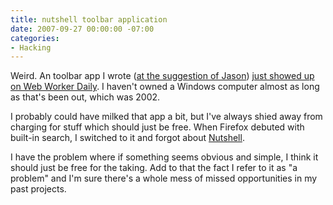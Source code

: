 ```yaml
---
title: nutshell toolbar application
date: 2007-09-27 00:00:00 -07:00
categories:
- Hacking
---
```


<p>Weird. An toolbar app I wrote (<a href="http://www.kottke.org/02/02/nutshell-from-mr-torrez-is">at the suggestion of Jason</a>) <a href="http://webworkerdaily.com/2007/09/27/how-to-get-much-more-out-of-ms-internet-explorer/">just showed up on Web Worker Daily</a>. I haven't owned a Windows computer almost as long as that's been out, which was 2002. </p>

<p>I probably could have milked that app a bit, but I've always shied away from charging for stuff which should just be free. When Firefox debuted with built-in search, I switched to it and forgot about <a href="http://www.torrez.org/projects/nutshell/">Nutshell</a>.</p>

<p>I have the problem where if something seems obvious and simple, I think it should just be free for the taking. Add to that the fact I refer to it as "a problem" and I'm sure there's a whole mess of missed opportunities in my past projects.</p>
